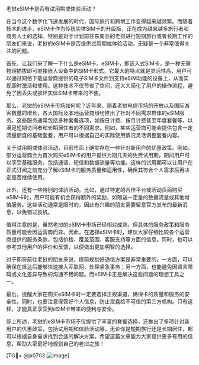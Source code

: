 老挝eSIM卡是否有试用期或体验活动？

在当今这个数字化飞速发展的时代，国际旅行和跨境工作变得越来越频繁。而随着技术的进步，eSIM卡作为传统实体SIM卡的升级版，正在成为越来越多旅行者和商务人士的选择。特别是对于计划前往东南亚的老挝进行短期旅行或者长期工作的朋友们来说，老挝的eSIM卡是否提供试用期或体验活动，无疑是一个非常值得关注的问题。

首先，让我们来了解一下什么是eSIM卡。eSIM卡，即嵌入式SIM卡，是一种无需物理插拔即可直接嵌入设备中的SIM卡形式。它最大的特点就是灵活性高，用户可以通过网络下载运营商提供的电子SIM卡文件到支持eSIM功能的设备上，从而实现即时激活和使用。这种技术不仅节省了空间，还大大简化了用户的操作流程，避免了因丢失或损坏实体SIM卡带来的不便。

那么，老挝的eSIM卡市场如何呢？近年来，随着老挝电信市场的开放以及国际游客数量的增长，各大国际及本地运营商纷纷推出了针对不同需求群体的eSIM服务。这些服务通常包括多种套餐选项，如按日计费、按月计费甚至年度套餐等，以满足短期访问者和长期居住者的不同需求。例如，某些运营商可能会提供包含一定流量额度的基础套餐，用户可以根据自己的实际使用情况灵活调整套餐内容。

关于试用期或体验活动，目前市面上确实存在一些针对新用户的优惠政策。例如，部分运营商会为首次购买eSIM卡的用户提供为期几天的免费试用期，期间用户可以享受基础服务，包括通话、短信和数据流量等功能。这样的试用期可以让用户在正式订阅之前充分了解eSIM卡的服务质量和适用性，确保其符合个人需求后再决定是否继续使用。

此外，还有一些特别的体验活动。比如，通过特定的合作平台或活动页面购买eSIM卡时，用户可能有机会获得额外的奖励，如赠送一定量的数据流量或其他增值服务。这些活动通常是限时的，因此有兴趣的朋友需要留意官方发布的最新消息，以免错过良机。

值得注意的是，虽然老挝的eSIM卡市场已经相对成熟，但具体的服务政策和服务质量可能会因运营商而异。因此，在选择eSIM卡时，建议大家仔细比较各个运营商提供的服务条款，包括价格、覆盖范围、客服支持等方面的信息。同时，也可以参考其他用户的评价和反馈，以便做出更加明智的选择。

对于即将前往老挝的朋友来说，提前规划好通信方案是非常重要的。一方面，可以确保在抵达后能够快速接入互联网，处理紧急事务；另一方面，也能避免因语言障碍或文化差异导致的沟通不畅问题。而eSIM卡正是解决这些问题的理想工具之一。

最后，提醒大家在购买eSIM卡时一定要选择正规渠道，确保卡的质量和服务的安全性。同时，也要注意保管好个人信息，防止泄露给不可信的第三方机构。只有这样，才能真正享受到eSIM卡带来的便利与安全。

综上所述，老挝的eSIM卡市场不仅提供了丰富的套餐选择，还推出了多项针对新用户的优惠政策，包括试用期和体验活动等。无论你是短期旅行还是长期居住，都可以根据自身需求找到合适的解决方案。希望这篇文章能为大家提供更多有用的信息，帮助大家更好地规划自己的老挝之旅！

[TG💪+ @jx0703 ![Image](https://github.com/user-attachments/assets/dbca1d08-cadb-493c-b0ec-ad6f7a83f270)]